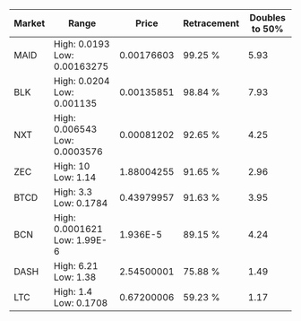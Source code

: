 | Market | Range | Price| Retracement | Doubles to 50% |
| --- | --- | --- | --- | --- |
| MAID | High: 0.0193<br />Low: 0.00163275 | 0.00176603 | 99.25 % | 5.93 |
| BLK | High: 0.0204<br />Low: 0.001135 | 0.00135851 | 98.84 % | 7.93 |
| NXT | High: 0.006543<br />Low: 0.0003576 | 0.00081202 | 92.65 % | 4.25 |
| ZEC | High: 10<br />Low: 1.14 | 1.88004255 | 91.65 % | 2.96 |
| BTCD | High: 3.3<br />Low: 0.1784 | 0.43979957 | 91.63 % | 3.95 |
| BCN | High: 0.0001621<br />Low: 1.99E-6 | 1.936E-5 | 89.15 % | 4.24 |
| DASH | High: 6.21<br />Low: 1.38 | 2.54500001 | 75.88 % | 1.49 |
| LTC | High: 1.4<br />Low: 0.1708 | 0.67200006 | 59.23 % | 1.17 |
